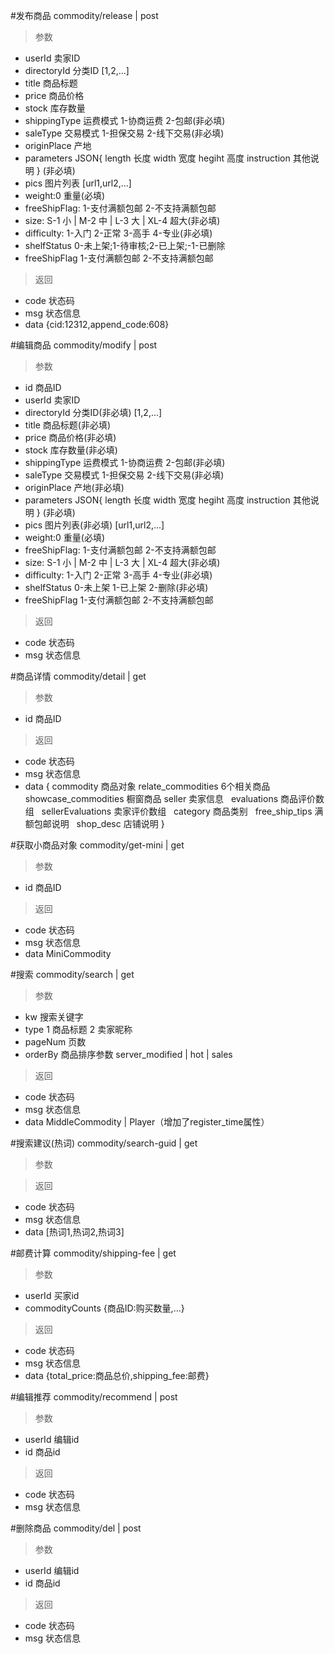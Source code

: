 #发布商品
commodity/release | post
> 参数  
* userId 卖家ID
* directoryId 分类ID [1,2,...]
* title 商品标题
* price 商品价格
* stock 库存数量
* shippingType 运费模式 1-协商运费 2-包邮(非必填)
* saleType 交易模式 1-担保交易 2-线下交易(非必填)
* originPlace 产地
* parameters JSON{ length 长度 width 宽度 hegiht 高度 instruction 其他说明 } (非必填)
* pics 图片列表 [url1,url2,...]
* weight:0 重量(必填)
* freeShipFlag: 1-支付满额包邮 2-不支持满额包邮
* size: S-1 小 | M-2 中 | L-3 大 | XL-4 超大(非必填)
* difficulty: 1-入门 2-正常 3-高手 4-专业(非必填)
* shelfStatus 0-未上架;1-待审核;2-已上架;-1-已删除
* freeShipFlag 1-支付满额包邮 2-不支持满额包邮

> 返回  
* code 状态码
* msg 状态信息
* data {cid:12312,append_code:608}


#编辑商品
commodity/modify | post
> 参数  
* id 商品ID
* userId 卖家ID
* directoryId 分类ID(非必填) [1,2,...]
* title 商品标题(非必填)
* price 商品价格(非必填)
* stock 库存数量(非必填)
* shippingType 运费模式 1-协商运费 2-包邮(非必填)
* saleType 交易模式 1-担保交易 2-线下交易(非必填)
* originPlace 产地(非必填)
* parameters JSON{ length 长度 width 宽度 hegiht 高度 instruction 其他说明 } (非必填)
* pics 图片列表(非必填) [url1,url2,...]
* weight:0 重量(必填)
* freeShipFlag: 1-支付满额包邮 2-不支持满额包邮
* size: S-1 小 | M-2 中 | L-3 大 | XL-4 超大(非必填)
* difficulty: 1-入门 2-正常 3-高手 4-专业(非必填)
* shelfStatus 0-未上架 1-已上架 2-删除(非必填)
* freeShipFlag 1-支付满额包邮 2-不支持满额包邮

> 返回  
* code 状态码
* msg 状态信息


#商品详情
commodity/detail | get
> 参数  
* id 商品ID

> 返回  
* code 状态码
* msg 状态信息
* data {
   commodity 商品对象
   relate_commodities 6个相关商品
   showcase_commodities 橱窗商品 
   seller 卖家信息
   evaluations 商品评价数组
   sellerEvaluations 卖家评价数组
   category 商品类别
   free_ship_tips 满额包邮说明
   shop_desc 店铺说明
 }
 
#获取小商品对象
commodity/get-mini | get
> 参数  
* id 商品ID

> 返回  
* code 状态码
* msg 状态信息
* data  MiniCommodity

#搜索
commodity/search | get
> 参数  
* kw 搜索关键字
* type 1 商品标题 2 卖家昵称
* pageNum 页数
* orderBy 商品排序参数 server_modified | hot | sales

> 返回  
* code 状态码
* msg 状态信息
* data  MiddleCommodity | Player（增加了register_time属性）

#搜索建议(热词)
commodity/search-guid | get
> 参数  

> 返回  
* code 状态码
* msg 状态信息
* data  [热词1,热词2,热词3]

#邮费计算
commodity/shipping-fee | get
> 参数  
* userId 买家id
* commodityCounts {商品ID:购买数量,...}

> 返回  
* code 状态码
* msg 状态信息
* data {total_price:商品总价,shipping_fee:邮费}

#编辑推荐
commodity/recommend | post
> 参数  
* userId 编辑id
* id 商品id

> 返回  
* code 状态码
* msg 状态信息

#删除商品
commodity/del | post
> 参数  
* userId 编辑id
* id 商品id

> 返回  
* code 状态码
* msg 状态信息
